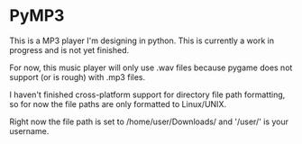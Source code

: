 # PyMP3

This is a MP3 player I'm designing in python.
This is currently a work in progress and is not yet finished.

For now, this music player will only use .wav files because pygame does not support (or is rough) with .mp3 files.

I haven't finished cross-platform support for directory file path formatting, so for now the file paths are only formatted to Linux/UNIX.

Right now the file path is set to /home/user/Downloads/ and '/user/' is your username.